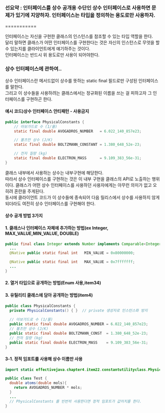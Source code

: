 ### 선요약 : 인터페이스를 상수 공개용 수단인 상수 인터페이스로 사용하면 문제가 있기에 지양하자. 인터페이스는 타입을 정의하는 용도로만 사용하자. 
===========

인터페이스는 자신을 구현한 클래스의 인스턴스를 참조할 수 있는 타입 역할을 한다.<br>
달리 말하면 클래스가 어떤 인터페이스를 구현한다는 것은 자신의 인스턴스로 무엇을 할 수 있는지를 클라이언트에게 얘기하주는 것이다.<br>
인터페이스는 반드시 위 용도로만 사용이 되어야한다.<br>
	
### 상수 인터페이스에 관하여..

상수 인터페이스란 메서드없이 상수를 뜻하는 static final 필드로만 구성된 인터페이스를 말한다.<br>
그리고 이 상수들을 사용하려는 클래스에서는 정규화된 이름을 쓰는 걸 피하고자 그 인터페이스를 구현하곤 한다.<br>

#### 예시 코드)상수 인터페이스 안티패턴 - 사용금지
```java
public interface PhysicalConstants {
    // 아보가드로 수 (1/몰)
    static final double AVOGADROS_NUMBER   = 6.022_140_857e23;

    // 볼츠만 상수 (J/K)
    static final double BOLTZMANN_CONSTANT = 1.380_648_52e-23;

    // 전자 질량 (kg)
    static final double ELECTRON_MASS      = 9.109_383_56e-31;
}
```

클래스 내부에서 사용하는 상수는 내부구현에 해당한다.<br>
따라서 상수 인터페이스를 구현하는 것은 이 내부 구현을 클래스의 API로 노출하는 행위이다. 클래스가 어떤 상수 인터페이스를 사용하던 사용자에게는 아무런 의미가 없고 오히려 혼란을 주게된다.<br>
동시에 클라이언트 코드가 이 상수들에 종속되어 다음 릴리스에서 상수를 사용하지 않게 되더라도 여전히 상수 인터페이스를 구현해야 한다.<br>

#### 상수 공개 방법 3가지

#### 1. 클래스나 인터페이스 자체에 추가하는 방법(ex Integer, MAX_VALUE,MIN_VALUE, DOUBLE)
```java
public final class Integer extends Number implements Comparable<Integer> {
  ...
  @Native public static final int   MIN_VALUE = 0x80000000;

  @Native public static final int   MAX_VALUE = 0x7fffffff;
  ...
}
```

#### 2. 열거 타입으로 공개하는 방법(Enum 사용,item34)
	
#### 3. 유틸리티 클래스에 담아 공개하는 방법(item4)
```java
public class PhysicalConstants {
  private PhysicalConstants() { }  // private 생성자로 인스턴스화 방지
  
  // 아보가드로 수 (1/몰)
  public static final double AVOGADROS_NUMBER = 6.022_140_857e23;
  // 볼츠만 상수 (J/K)
  public static final double BOLTZMANN_CONST  = 1.380_648_52e-23;
  // 전자 질량 (kg)
  public static final double ELECTRON_MASS    = 9.109_383_56e-31;
}
```
		
#### 3-1. 정적 임포트를 사용해 상수 이름만 사용
```java
import static effectivejava.chapter4.item22.constantutilityclass.PhysicalConstants.*;

public class Test {
  double atoms(double mols){
    return AVOGADROS_NUMBER * mols;
  }
  ...
  // PhysicalConstants 를 빈번히 사용한다면 정적 임포트가 값어치를 한다.
}
```
